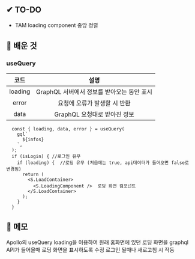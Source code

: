 ## ✔ TO-DO

- TAM loading component 중앙 정렬

## 💾 배운 것

### useQuery

|코드|설명|
|:-:|:-:|
|loading|GraphQL 서버에서 정보를 받아오는 동안 표시|
|error|요청에 오류가 발생할 시 반환|
|data|GraphQL 요청대로 받아진 정보|

```JSX
  const { loading, data, error } = useQuery(
    gql`
      ${infos}
    `,
  );
  if (isLogin) { //로그인 유무
    if (loading) {  //로딩 유무 (처음에는 true, api데이터가 들어오면 false로 변경됨)
      return (
        <S.LoadContainer>
          <S.LoadingComponent />  로딩 화면 컴포넌트
        </S.LoadContainer>
      );
    }
  }
```

## 📝 메모
Apollo의 useQuery loading을 이용하여 원래 홈화면에 있던 로딩 화면을 graphql API가 들어올때 로딩 화면을 표시하도록 수정
로그인 될때나 새로고침 시 작동
